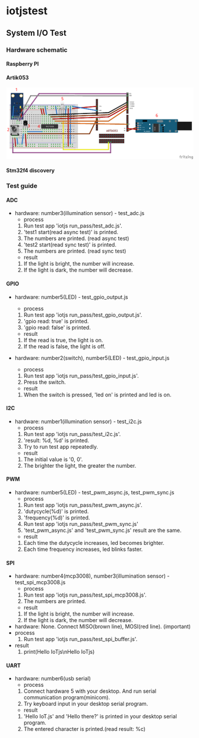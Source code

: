 # iotjstest

## System I/O Test

### Hardware schematic
#### Raspberry PI
#### Artik053
  ![artik053](https://github.com/hs0225/iotjstest/blob/master/artik053-systemio.png)
#### Stm32f4 discovery

### Test guide
#### ADC
 - hardware: number3(illumination sensor) - test_adc.js
   - process
    1. Run test app 'iotjs run_pass/test_adc.js'.
    2. 'test1 start(read async test)' is printed.
    3. The numbers are printed. (read async test)
    4. 'test2 start(read sync test)' is printed.
    5. The numbers are printed. (read sync test)
   - result
    1. If the light is bright, the number will increase.
    2. If the light is dark, the number will decrease.
    
#### GPIO
 - hardware: number5(LED) - test_gpio_output.js
   - process
    1. Run test app 'iotjs run_pass/test_gpio_output.js'.
    2. 'gpio read: true' is printed.
    3. 'gpio read: false' is printed.
   - result
    1. If the read is true, the light is on.
    2. If the read is false, the light is off.
  
 - hardware: number2(switch), number5(LED) - test_gpio_input.js
   - process
    1. Run test app 'iotjs run_pass/test_gpio_input.js'.
    2. Press the switch.
   - result
    1. When the switch is pressed, 'led on' is printed and led is on.
  
#### I2C
 - hardware: number1(illumination sensor) - test_i2c.js
   - process
    1. Run test app 'iotjs run_pass/test_i2c.js'.
    2. 'result: %d, %d' is printed.
    3. Try to run test app repeatedly.
   - result
    1. The initial value is '0, 0'.
    2. The brighter the light, the greater the number.
  
#### PWM
 - hardware: number5(LED) - test_pwm_async.js, test_pwm_sync.js
   - process
    1. Run test app 'iotjs run_pass/test_pwm_async.js'.
    2. 'dutycycle(%d)' is printed.
    3. 'frequency(%d)' is printed.
    4. Run test app 'iotjs run_pass/test_pwm_sync.js'
    5. 'test_pwm_async.js' and 'test_pwm_sync.js' result are the same.
   - result
    1. Each time the dutycycle increases, led becomes brighter.
    2. Each time frequency increases, led blinks faster.

#### SPI
 - hardware: number4(mcp3008), number3(illumination sensor) - test_spi_mcp3008.js
   - process
    1. Run test app 'iotjs run_pass/test_spi_mcp3008.js'.
    2. The numbers are printed.
   - result
    1. If the light is bright, the number will increase.
    2. If the light is dark, the number will decrease.
 - hardware: None. Connect MISO(brown line), MOSI(red line). (important)
  - process
    1. Run test app 'iotjs run_pass/test_spi_buffer.js'.
  - result
    1. print(Hello IoTjs\nHello IoTjs)
 
#### UART
 - hardware: number6(usb serial)
   - process
    1. Connect hardware 5 with your desktop. And run serial communication program(minicom).
    2. Try keyboard input in your desktop serial program.
   - result
    1. 'Hello IoT.js' and 'Hello there?' is printed in your desktop serial program.
    2. The entered character is printed.(read result: %c)











